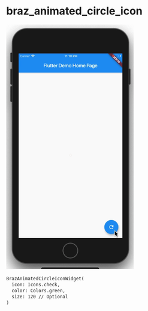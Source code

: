 # braz_animated_circle_icon

![](icon_animation.gif)

```
BrazAnimatedCircleIconWidget(
  icon: Icons.check,
  color: Colors.green,
  size: 120 // Optional
)
```
